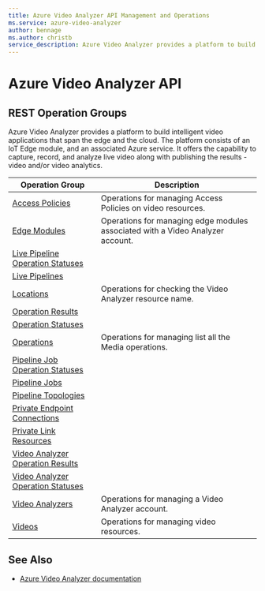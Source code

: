 ```yaml
---
title: Azure Video Analyzer API Management and Operations
ms.service: azure-video-analyzer 
author: bennage
ms.author: christb
service_description: Azure Video Analyzer provides a platform to build intelligent video applications that span the edge and the cloud.
---
```


# Azure Video Analyzer API 

## REST Operation Groups

Azure Video Analyzer provides a platform to build intelligent video applications that span the edge and the cloud. The platform consists of an IoT Edge module, and an associated Azure service. It offers the capability to capture, record, and analyze live video along with publishing the results - video and/or video analytics.

|Operation Group | Description |
|----------------|-------------|
| [Access Policies](/rest/api/videoanalyzer/access-policies) | Operations for managing Access Policies on video resources. |
| [Edge Modules](/rest/api/videoanalyzer/edge-modules) | Operations for managing edge modules associated with a Video Analyzer account. |
| [Live Pipeline Operation Statuses](/rest/api/videoanalyzer/live-pipeline-operation-statuses) |  |
| [Live Pipelines](/rest/api/videoanalyzer/live-pipelines) |  |
| [Locations](/rest/api/videoanalyzer/locations) | Operations for checking the Video Analyzer resource name. |
| [Operation Results](/rest/api/videoanalyzer/operations-results) |  |
| [Operation Statuses](/rest/api/videoanalyzer/operations-statuses) |  |
| [Operations](/rest/api/videoanalyzer/operations) | Operations for managing list all the Media operations. |
| [Pipeline Job Operation Statuses](/rest/api/videoanalyzer/pipeline-job-operation-statuses)||
| [Pipeline Jobs](/rest/api/videoanalyzer/pipeline-jobs)||
| [Pipeline Topologies](/rest/api/videoanalyzer/pipeline-topologies)||
| [Private Endpoint Connections](/private-endpoint-connections)||
| [Private Link Resources](/rest/api/videoanalyzer/private-link-resources)||
| [Video Analyzer Operation Results](/rest/api/videoanalyzer/video-analyzer-operation-results) ||
| [Video Analyzer Operation Statuses](/rest/api/videoanalyzer/video-analyzer-operation-statuses) ||
| [Video Analyzers](/rest/api/videoanalyzer/video-analyzers) | Operations for managing a Video Analyzer account. |
| [Videos](/rest/api/videoanalyzer/videos) | Operations for managing video resources. |

## See Also

- [Azure Video Analyzer documentation](https://docs.microsoft.com/azure/azure-video-analyzer)
